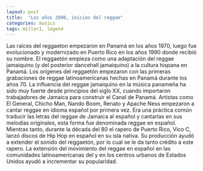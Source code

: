 ```yaml
---
layout: post
title:  "Los años 2000, inicios del reggae"
categories: musics
tags: millor1, legend
---
```

 
Las raíces del reggaeton empezaron en Panamá en los años 1970, luego fue evolucionado y modernizado en Puerto Rico en los años 1990 donde recibió su nombre. El reggaetón empieza como una adaptación del reggae jamaiquino (y del posterior dancehall jamaiquino) a la cultura hispana en Panamá. Los orígenes del reggaetón empezaron con las primeras grabaciones de reggae latinoamericanas hechas en Panamá durante los años 70. La influencia del reggae jamaiquino en la música panameña ha sido muy fuerte desde principios del siglo XX, cuando importaron trabajadores de Jamaica para construir el Canal de Panamá. Artistas como El General, Chicho Man, Nando Boom, Renato y Apache Ness empezaron a cantar reggae en idioma español por primera vez. Era una práctica común traducir las letras del reggae de Jamaica al español y cantarlas en sus melodías originales, esta forma fue denominada reggae en español. Mientras tanto, durante la década del 80 el rapero de Puerto Rico, Vico C, lanzó discos de Hip Hop en español en su isla nativa. Su producción ayudó a extender el sonido del reggaetón, por lo cual se le da tanto crédito a este rapero. La extensión del movimiento del reggae en español en las comunidades latinoamericanas del y en los centros urbanos de Estados Unidos ayudó a incrementar su popularidad.


